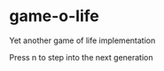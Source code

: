 game-o-life
===========

Yet another game of life implementation

Press n to step into the next generation
